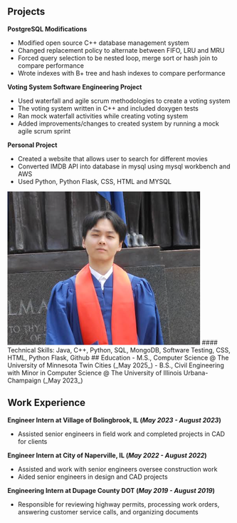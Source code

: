 ## Projects
  **PostgreSQL Modifications**
  - Modified open source C++ database management system
  - Changed replacement policy to alternate between FIFO, LRU and MRU
  - Forced query selection to be nested loop, merge sort or hash join to compare performance
  - Wrote indexes with B+ tree and hash indexes to compare performance
    
  **Voting System Software Engineering Project**
  - Used waterfall and agile scrum methodologies to create a voting system
  - The voting system written in C++ and included doxygen tests
  - Ran mock waterfall activities while creating voting system
  - Added improvements/changes to created system by running a mock agile scrum sprint
    
  **Personal Project**
  - Created a website that allows user to search for different movies
  - Converted IMDB API into database in mysql using mysql workbench and AWS
  - Used Python, Python Flask, CSS, HTML and MYSQL


<img src="/assets/linkedin.png" class="center-image">
#### Technical Skills: Java, C++, Python, SQL, MongoDB, Software Testing, CSS, HTML, Python Flask, Github
## Education
  - M.S., Computer Science @ The University of Minnesota Twin Cities (_May 2025_)
  - B.S., Civil Engineering with Minor in Computer Science @ The University of Illinois Urbana-Champaign (_May 2023_)	

## Work Experience
  **Engineer Intern at Village of Bolingbrook, IL (_May 2023 - August 2023_)**
  - Assisted senior engineers in field work and completed projects in CAD for clients
  
  **Engineer Intern at City of Naperville, IL (_May 2022 - August 2022_)**
  - Assisted and work with senior engineers oversee construction work
  - Aided senior engineers in design and CAD projects
  
  **Engineering Intern at Dupage County DOT (_May 2019 - August 2019_)**
  - Responsible for reviewing highway permits, processing work orders, answering customer service calls, and organizing documents

